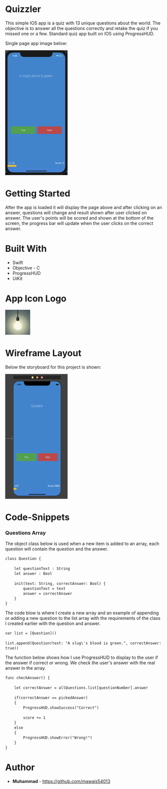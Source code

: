 #  Quizzler

This simple IOS app is a quiz with 13 unique questions about the world. The objective is to answer all the questions correctly and retake the quiz if you missed one or a few. 
Standard quiz app built on IOS using ProgressHUD. 

Single page app image below:

<img src="Quizzler/Images.xcassets/Screen1.png" width="200" height="400" />

# Getting Started 

After the app is loaded it will display the page above and after clicking on an answer, questions will change and result shown after user clicked on answer. The user's points will be scored and shown at the bottom of the screen, the progress bar will update when the user clicks on the correct answer. 

# Built With
- Swift
- Objective - C
- ProgressHUD
- UiKit

# App Icon Logo 
![logo](Quizzler/Images.xcassets/AppIcon.appiconset/Icon-40@2x.png)

# Wireframe Layout 
Below the storyboard for this project is shown: 

<img src="Quizzler/Images.xcassets/Screen2.png" width="200" height="400" />

# Code-Snippets

### Questions Array

The object class below is used when a new item is added to an array, each question will contain the question and the answer. 
```
class Question {
    
    let questionText : String
    let answer : Bool
    
    init(text: String, correctAnswer: Bool) {
        questionText = text
        answer = correctAnswer
    }
}
```
The code blow is where I create a new array and an example of appending or adding a new question to the list array with the requirements of the class I created earlier with the question and answer. 
```
var list = [Question]()

list.append(Question(text: "A slug\'s blood is green.", correctAnswer: true))
```

The function below shows how I use ProgressHUD to display to the user if the answer if correct or wrong. We check the user's answer with the real answer in the array. 
```
func checkAnswer() {
    
    let correctAnswer = allQuestions.list[questionNumber].answer
    
    if(correctAnswer == pickedAnswer)
    {
        ProgressHUD.showSuccess("Correct")
        
        score += 1
    }
    else
    {
        ProgressHUD.showError("Wrong!")
    }
}
```

# Author
* **Muhammad** - https://github.com/mawais54013

